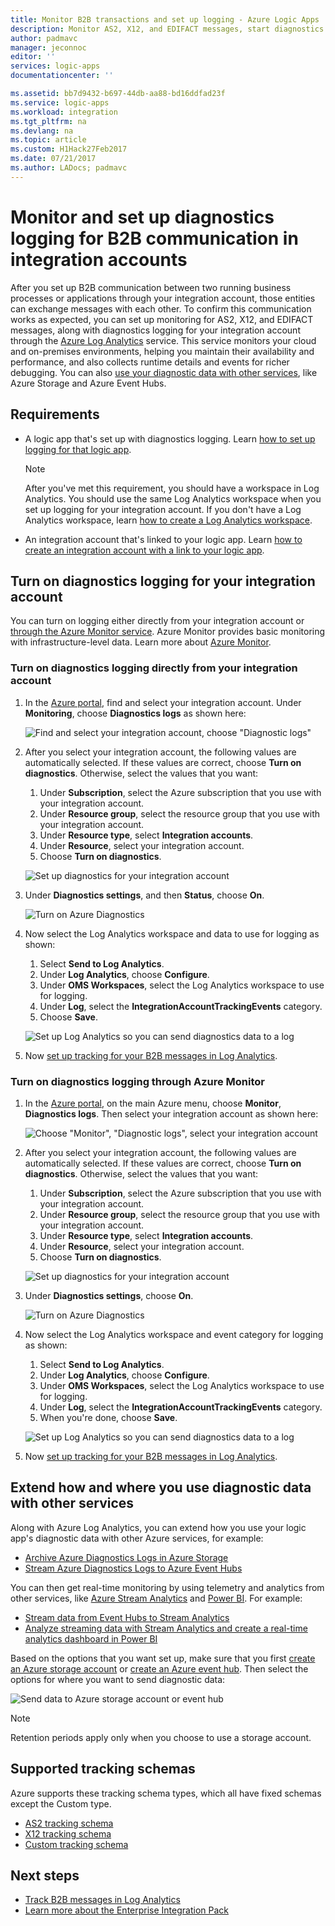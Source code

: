 ```yaml
---
title: Monitor B2B transactions and set up logging - Azure Logic Apps | Microsoft Docs
description: Monitor AS2, X12, and EDIFACT messages, start diagnostics logging for your integration account
author: padmavc
manager: jeconnoc
editor: ''
services: logic-apps
documentationcenter: ''

ms.assetid: bb7d9432-b697-44db-aa88-bd16ddfad23f
ms.service: logic-apps
ms.workload: integration
ms.tgt_pltfrm: na
ms.devlang: na
ms.topic: article
ms.custom: H1Hack27Feb2017 
ms.date: 07/21/2017
ms.author: LADocs; padmavc
---
```


# Monitor and set up diagnostics logging for B2B communication in integration accounts

After you set up B2B communication between two running business 
processes or applications through your integration account, 
those entities can exchange messages with each other. 
To confirm this communication works as expected, 
you can set up monitoring for AS2, X12, and EDIFACT messages, 
along with diagnostics logging for your integration account 
through the [Azure Log Analytics](../log-analytics/log-analytics-overview.md) service. 
This service monitors your cloud and on-premises environments, 
helping you maintain their availability and performance, 
and also collects runtime details and events for richer debugging. 
You can also [use your diagnostic data with other services](#extend-diagnostic-data), 
like Azure Storage and Azure Event Hubs.

## Requirements

* A logic app that's set up with diagnostics logging. 
Learn [how to set up logging for that logic app](../logic-apps/logic-apps-monitor-your-logic-apps.md#azure-diagnostics).

  > [!NOTE]
  > After you've met this requirement, you should have a workspace in Log Analytics. 
  > You should use the same Log Analytics workspace 
  > when you set up logging for your integration account. 
  > If you don't have a Log Analytics workspace, 
  > learn [how to create a Log Analytics workspace](../log-analytics/log-analytics-quick-create-workspace.md).

* An integration account that's linked to your logic app. Learn 
[how to create an integration account with a link to your logic app](../logic-apps/logic-apps-enterprise-integration-create-integration-account.md).

## Turn on diagnostics logging for your integration account

You can turn on logging either directly from your integration account 
or [through the Azure Monitor service](#azure-monitor-service). 
Azure Monitor provides basic monitoring with infrastructure-level data. 
Learn more about [Azure Monitor](../monitoring-and-diagnostics/monitoring-overview-azure-monitor.md).

### Turn on diagnostics logging directly from your integration account

1. In the [Azure portal](https://portal.azure.com), 
find and select your integration account. 
Under **Monitoring**, choose **Diagnostics logs** as shown here:

   ![Find and select your integration account, choose "Diagnostic logs"](media/logic-apps-monitor-b2b-message/integration-account-diagnostics.png)

2. After you select your integration account, 
the following values are automatically selected. 
If these values are correct, choose **Turn on diagnostics**. 
Otherwise, select the values that you want:

   1. Under **Subscription**, select the Azure subscription 
   that you use with your integration account.
   2. Under **Resource group**, select the resource group that 
   you use with your integration account.
   3. Under **Resource type**, select **Integration accounts**. 
   4. Under **Resource**, select your integration account. 
   5. Choose **Turn on diagnostics**.

   ![Set up diagnostics for your integration account](media/logic-apps-monitor-b2b-message/turn-on-diagnostics-integration-account.png)

3. Under **Diagnostics settings**, and then **Status**, choose **On**.

   ![Turn on Azure Diagnostics](media/logic-apps-monitor-b2b-message/turn-on-diagnostics-integration-account-2.png)

4. Now select the Log Analytics workspace and data to use for logging as shown:

   1. Select **Send to Log Analytics**. 
   2. Under **Log Analytics**, choose **Configure**. 
   3. Under **OMS Workspaces**, select the Log Analytics workspace to use for logging.
   4. Under **Log**, select the **IntegrationAccountTrackingEvents** category.
   5. Choose **Save**.

   ![Set up Log Analytics so you can send diagnostics data to a log](media/logic-apps-monitor-b2b-message/send-diagnostics-data-log-analytics-workspace.png)

5. Now [set up tracking for your B2B messages in Log Analytics](../logic-apps/logic-apps-track-b2b-messages-omsportal.md).

<a name="azure-monitor-service"></a>

### Turn on diagnostics logging through Azure Monitor

1. In the [Azure portal](https://portal.azure.com), 
on the main Azure menu, choose **Monitor**, **Diagnostics logs**. 
Then select your integration account as shown here:

   ![Choose "Monitor", "Diagnostic logs", select your integration account](media/logic-apps-monitor-b2b-message/monitor-service-diagnostics-logs.png)

2. After you select your integration account, 
the following values are automatically selected. 
If these values are correct, choose **Turn on diagnostics**. 
Otherwise, select the values that you want:

   1. Under **Subscription**, select the Azure subscription 
   that you use with your integration account.
   2. Under **Resource group**, select the resource group that 
   you use with your integration account.
   3. Under **Resource type**, select **Integration accounts**.
   4. Under **Resource**, select your integration account.
   5. Choose **Turn on diagnostics**.

   ![Set up diagnostics for your integration account](media/logic-apps-monitor-b2b-message/turn-on-diagnostics-integration-account.png)

3. Under **Diagnostics settings**, choose **On**.

   ![Turn on Azure Diagnostics](media/logic-apps-monitor-b2b-message/turn-on-diagnostics-integration-account-2.png)

4. Now select the Log Analytics workspace and event category for logging as shown:

   1. Select **Send to Log Analytics**. 
   2. Under **Log Analytics**, choose **Configure**. 
   3. Under **OMS Workspaces**, select the Log Analytics workspace 
   to use for logging.
   4. Under **Log**, select the **IntegrationAccountTrackingEvents** category.
   5. When you're done, choose **Save**.

   ![Set up Log Analytics so you can send diagnostics data to a log](media/logic-apps-monitor-b2b-message/send-diagnostics-data-log-analytics-workspace.png)

5. Now [set up tracking for your B2B messages in Log Analytics](../logic-apps/logic-apps-track-b2b-messages-omsportal.md).

## Extend how and where you use diagnostic data with other services

Along with Azure Log Analytics, you can extend how you use your logic app's 
diagnostic data with other Azure services, for example: 

* [Archive Azure Diagnostics Logs in Azure Storage](../monitoring-and-diagnostics/monitoring-archive-diagnostic-logs.md)
* [Stream Azure Diagnostics Logs to Azure Event Hubs](../monitoring-and-diagnostics/monitoring-stream-diagnostic-logs-to-event-hubs.md) 

You can then get real-time monitoring by using telemetry 
and analytics from other services, 
like [Azure Stream Analytics](../stream-analytics/stream-analytics-introduction.md) 
and [Power BI](../log-analytics/log-analytics-powerbi.md). For example:

* [Stream data from Event Hubs to Stream Analytics](../stream-analytics/stream-analytics-define-inputs.md)
* [Analyze streaming data with Stream Analytics and create a real-time analytics dashboard in Power BI](../stream-analytics/stream-analytics-power-bi-dashboard.md)

Based on the options that you want set up, make sure that you first 
[create an Azure storage account](../storage/common/storage-create-storage-account.md) 
or [create an Azure event hub](../event-hubs/event-hubs-create.md). 
Then select the options for where you want to send diagnostic data:

![Send data to Azure storage account or event hub](./media/logic-apps-monitor-b2b-message/storage-account-event-hubs.png)

> [!NOTE]
> Retention periods apply only when you choose to use a storage account.

## Supported tracking schemas

Azure supports these tracking schema types, 
which all have fixed schemas except the Custom type.

* [AS2 tracking schema](../logic-apps/logic-apps-track-integration-account-as2-tracking-schemas.md)
* [X12 tracking schema](../logic-apps/logic-apps-track-integration-account-x12-tracking-schema.md)
* [Custom tracking schema](../logic-apps/logic-apps-track-integration-account-custom-tracking-schema.md)

## Next steps

* [Track B2B messages in Log Analytics](../logic-apps/logic-apps-track-b2b-messages-omsportal.md "Track B2B messages in OMS")
* [Learn more about the Enterprise Integration Pack](../logic-apps/logic-apps-enterprise-integration-overview.md "Learn about Enterprise Integration Pack")

